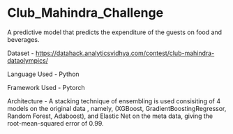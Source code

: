 # Club_Mahindra_Challenge
A predictive model that predicts the expenditure of the guests on food and beverages.

Dataset - https://datahack.analyticsvidhya.com/contest/club-mahindra-dataolympics/

Language Used - Python

Framework Used - Pytorch

Architecture - A stacking technique of ensembling is used consisiting of 4 models on the original data , namely, (XGBoost, GradientBoostingRegressor, Random Forest, Adaboost), and Elastic Net on the meta data, giving the root-mean-squared error of 0.99.
